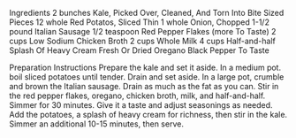 Ingredients
2 bunches Kale, Picked Over, Cleaned, And Torn Into Bite Sized Pieces
12 whole Red Potatos, Sliced Thin
1 whole Onion, Chopped
1-1/2 pound Italian Sausage
1/2 teaspoon Red Pepper Flakes (more To Taste)
2 cups Low Sodium Chicken Broth
2 cups Whole Milk
4 cups Half-and-half
Splash Of Heavy Cream
Fresh Or Dried Oregano
Black Pepper To Taste

Preparation Instructions
Prepare the kale and set it aside.
In a medium pot. boil sliced potatoes until tender. Drain and set aside.
In a large pot, crumble and brown the Italian sausage. Drain as much as the fat as you can. Stir in the red pepper flakes, oregano, chicken broth, milk, and half-and-half. Simmer for 30 minutes.
Give it a taste and adjust seasonings as needed. Add the potatoes, a splash of heavy cream for richness, then stir in the kale. Simmer an additional 10-15 minutes, then serve.
